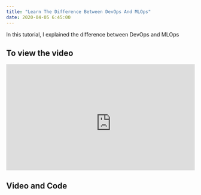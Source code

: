 ```yaml
---
title: "Learn The Difference Between DevOps And MLOps"
date: 2020-04-05 6:45:00
---
```


In this tutorial, I explained the difference between DevOps and MLOps


## To view the video

<div style="position: relative; padding-bottom: 56.25%; height: 0; overflow: hidden;">
  <iframe width="560" height="315" src="https://www.youtube.com/embed/bfIggWJEr4s" title="YouTube video player" frameborder="0" allow="accelerometer; autoplay; clipboard-write; encrypted-media; gyroscope; picture-in-picture" allowfullscreen></iframe>
</div>

## Video and Code

<a href="https://youtu.be/bfIggWJEr4s"  class="btn btn-info" role="button" target="_blank"> <i class="fa fa-youtube fa-2x" aria-hidden="true"></i></a> <a href="https://speakerdeck.com/udaykondreddy/difference-between-mlops-and-devops"  class="btn btn-info" role="button" target="_blank"> <i class="fa fa-file-powerpoint-o fa-2x" aria-hidden="true"></i></a>
